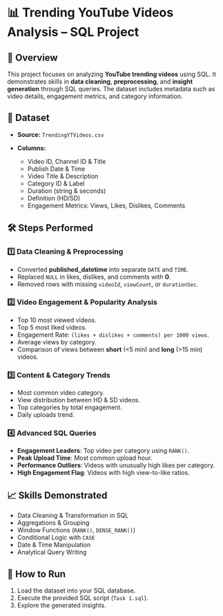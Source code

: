
# 📊 Trending YouTube Videos Analysis – SQL Project

## 📌 Overview

This project focuses on analyzing **YouTube trending videos** using SQL. It demonstrates skills in **data cleaning**, **preprocessing**, and **insight generation** through SQL queries. The dataset includes metadata such as video details, engagement metrics, and category information.

## 📂 Dataset

* **Source:** `TrendingYTVideos.csv`
* **Columns:**

  * Video ID, Channel ID & Title
  * Publish Date & Time
  * Video Title & Description
  * Category ID & Label
  * Duration (string & seconds)
  * Definition (HD/SD)
  * Engagement Metrics: Views, Likes, Dislikes, Comments

## 🛠️ Steps Performed

### 1️⃣ Data Cleaning & Preprocessing

* Converted **published\_datetime** into separate `DATE` and `TIME`.
* Replaced `NULL` in likes, dislikes, and comments with **0**.
* Removed rows with missing `videoId`, `viewCount`, or `durationSec`.

### 2️⃣ Video Engagement & Popularity Analysis

* Top 10 most viewed videos.
* Top 5 most liked videos.
* Engagement Rate: `(likes + dislikes + comments) per 1000 views`.
* Average views by category.
* Comparison of views between **short** (<5 min) and **long** (>15 min) videos.

### 3️⃣ Content & Category Trends

* Most common video category.
* View distribution between HD & SD videos.
* Top categories by total engagement.
* Daily uploads trend.

### 4️⃣ Advanced SQL Queries

* **Engagement Leaders**: Top video per category using `RANK()`.
* **Peak Upload Time**: Most common upload hour.
* **Performance Outliers**: Videos with unusually high likes per category.
* **High Engagement Flag**: Videos with high view-to-like ratios.

## 📈 Skills Demonstrated

* Data Cleaning & Transformation in SQL
* Aggregations & Grouping
* Window Functions (`RANK()`, `DENSE_RANK()`)
* Conditional Logic with `CASE`
* Date & Time Manipulation
* Analytical Query Writing

## 🚀 How to Run

1. Load the dataset into your SQL database.
2. Execute the provided SQL script (`Task 1.sql`).
3. Explore the generated insights.

